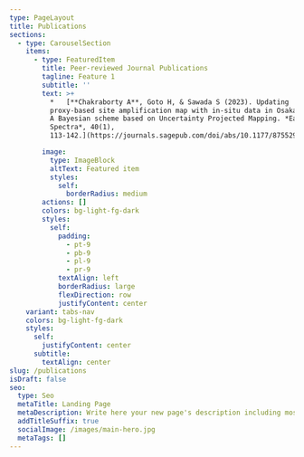 ```yaml
---
type: PageLayout
title: Publications
sections:
  - type: CarouselSection
    items:
      - type: FeaturedItem
        title: Peer-reviewed Journal Publications
        tagline: Feature 1
        subtitle: ''
        text: >+
          *   [**Chakraborty A**, Goto H, & Sawada S (2023). Updating
          proxy-based site amplification map with in-situ data in Osaka, Japan:
          A Bayesian scheme based on Uncertainty Projected Mapping. *Earthquake
          Spectra*, 40(1),
          113-142.](https://journals.sagepub.com/doi/abs/10.1177/87552930231207110)

        image:
          type: ImageBlock
          altText: Featured item
          styles:
            self:
              borderRadius: medium
        actions: []
        colors: bg-light-fg-dark
        styles:
          self:
            padding:
              - pt-9
              - pb-9
              - pl-9
              - pr-9
            textAlign: left
            borderRadius: large
            flexDirection: row
            justifyContent: center
    variant: tabs-nav
    colors: bg-light-fg-dark
    styles:
      self:
        justifyContent: center
      subtitle:
        textAlign: center
slug: /publications
isDraft: false
seo:
  type: Seo
  metaTitle: Landing Page
  metaDescription: Write here your new page's description including most relevant keywords.
  addTitleSuffix: true
  socialImage: /images/main-hero.jpg
  metaTags: []
---
```

